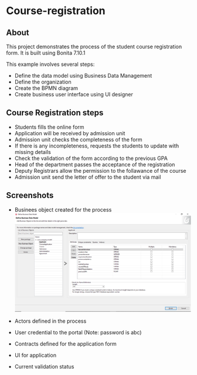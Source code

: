 # Course-registration
## About
This project demonstrates the process of the student course registration form. It is built using Bonita 7.10.1

This example involves several steps:
- Define the data model using Business Data Management
- Define the organization
- Create the BPMN diagram
- Create business user interface using UI designer

## Course Registration steps
- Students fills the online form
- Application will be received by admission unit
- Admission unit checks the completeness of the form
- If there is any incompleteness, requests the students to update with missing details
- Check the validation of the form according to the previous GPA
- Head of the department passes the acceptance of the registration
- Deputy Registrars allow the permission to the follawance of the course
- Admission unit send the letter of offer to the student via mail

## Screenshots
- Businees object created for the process
![ScreenShot](https://github.com/Mursina/course-registration/blob/master/screenshots/Business%20Data%20Model.png)

- Actors defined in the process

- User credential to the portal (Note: password is abc)

- Contracts defined for the application form

- UI for application

- Current validation status
